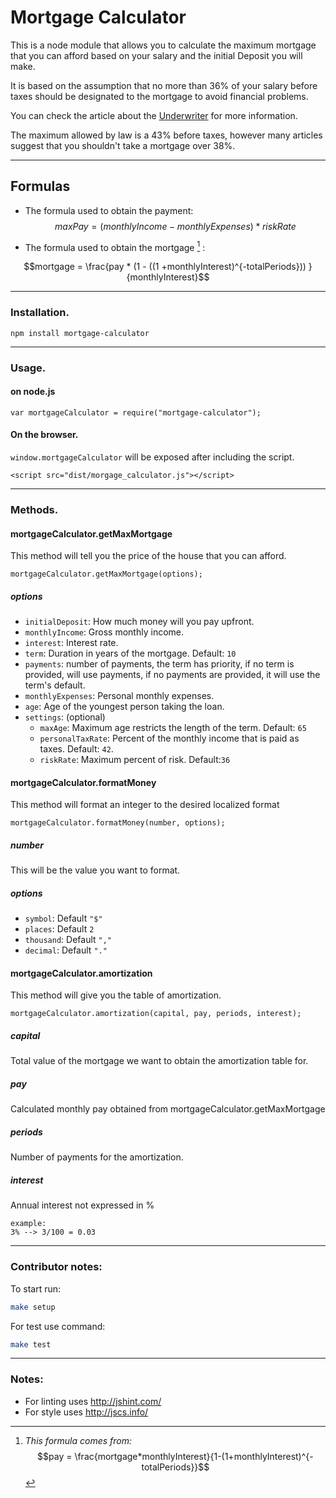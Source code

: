 # Mortgage Calculator

This is a node module that allows you to calculate the maximum mortgage that you can afford based on your salary and the initial Deposit you will make.

It is based on the assumption that no more than 36% of your salary before taxes should be designated to the mortgage to avoid financial problems.

You can check the article about the [Underwriter](http://www.realtor.com/advice/the-underwriter-unseen-approver-of-your-mortgage/) for more information.

The maximum allowed by law is a 43% before taxes, however many articles suggest that you shouldn't take a mortgage over 38%.

---

## Formulas

- The formula used to obtain the payment:
$$maxPay = (monthlyIncome - monthlyExpenses) * riskRate $$

- The formula used to obtain the mortgage [^1] :

$$mortgage = \frac{pay * (1 - ((1 +monthlyInterest)^{-totalPeriods})) }{monthlyInterest}$$

---

### Installation.

    npm install mortgage-calculator

---

### Usage.

#### on node.js

    var mortgageCalculator = require("mortgage-calculator");

#### On the browser.

`window.mortgageCalculator` will be exposed after including the script.

    <script src="dist/morgage_calculator.js"></script>

---

### Methods.

#### mortgageCalculator.getMaxMortgage

This method will tell you the price of the house that you can afford.

```
mortgageCalculator.getMaxMortgage(options);
```

##### options

- `initialDeposit`: How much money will you pay upfront.
- `monthlyIncome`: Gross monthly income.
- `interest`: Interest rate.
- `term`: Duration in years of the mortgage. Default: `10`
- `payments`: number of payments, the term has priority, if no term is provided, will use payments, if no payments are provided, it will use the term's default.
- `monthlyExpenses`: Personal monthly expenses.
- `age`: Age of the youngest person taking the loan.
- `settings`: (optional)
    + `maxAge`: Maximum age restricts the length of the term. Default: `65`
    + `personalTaxRate`: Percent of the monthly income that is paid as taxes. Default: `42`.
    + `riskRate`: Maximum percent of risk. Default:`36`

#### mortgageCalculator.formatMoney

This method will format an integer to the desired localized format

```
mortgageCalculator.formatMoney(number, options);
```

##### number

This will be the value you want to format.

##### options

- `symbol`: Default `"$"`
- `places`: Default `2`
- `thousand`: Default `","`
- `decimal`: Default `"."`

#### mortgageCalculator.amortization

This method will give you the table of amortization.

```
mortgageCalculator.amortization(capital, pay, periods, interest);
```

##### capital

Total value of the mortgage we want to obtain the amortization table for.

##### pay

Calculated monthly pay obtained from mortgageCalculator.getMaxMortgage

##### periods

Number of payments for the amortization.

##### interest

Annual interest not expressed in %

    example:
    3% --> 3/100 = 0.03

---

### Contributor notes:

To start run:

```bash
make setup
```

For test use command:

```bash
make test
```

---

### Notes:

- For linting uses http://jshint.com/
- For style uses http://jscs.info/ 

[^1]: _This formula comes from:_ $$pay = \frac{mortgage*monthlyInterest}{1-(1+monthlyInterest)^{-totalPeriods}}$$

